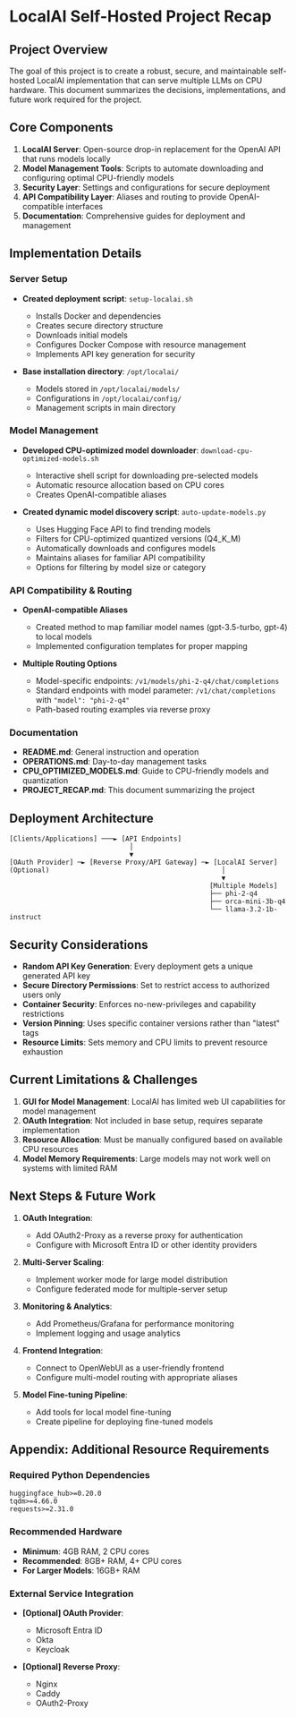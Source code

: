 # LocalAI Self-Hosted Project Recap

## Project Overview

The goal of this project is to create a robust, secure, and maintainable self-hosted LocalAI implementation that can serve multiple LLMs on CPU hardware. This document summarizes the decisions, implementations, and future work required for the project.

## Core Components

1. **LocalAI Server**: Open-source drop-in replacement for the OpenAI API that runs models locally
2. **Model Management Tools**: Scripts to automate downloading and configuring optimal CPU-friendly models
3. **Security Layer**: Settings and configurations for secure deployment
4. **API Compatibility Layer**: Aliases and routing to provide OpenAI-compatible interfaces
5. **Documentation**: Comprehensive guides for deployment and management

## Implementation Details

### Server Setup

- **Created deployment script**: `setup-localai.sh`
  - Installs Docker and dependencies
  - Creates secure directory structure
  - Downloads initial models
  - Configures Docker Compose with resource management
  - Implements API key generation for security

- **Base installation directory**: `/opt/localai/`
  - Models stored in `/opt/localai/models/`
  - Configurations in `/opt/localai/config/`
  - Management scripts in main directory

### Model Management

- **Developed CPU-optimized model downloader**: `download-cpu-optimized-models.sh`
  - Interactive shell script for downloading pre-selected models
  - Automatic resource allocation based on CPU cores
  - Creates OpenAI-compatible aliases

- **Created dynamic model discovery script**: `auto-update-models.py`
  - Uses Hugging Face API to find trending models
  - Filters for CPU-optimized quantized versions (Q4_K_M)
  - Automatically downloads and configures models
  - Maintains aliases for familiar API compatibility
  - Options for filtering by model size or category

### API Compatibility & Routing

- **OpenAI-compatible Aliases**
  - Created method to map familiar model names (gpt-3.5-turbo, gpt-4) to local models
  - Implemented configuration templates for proper mapping

- **Multiple Routing Options**
  - Model-specific endpoints: `/v1/models/phi-2-q4/chat/completions`
  - Standard endpoints with model parameter: `/v1/chat/completions` with `"model": "phi-2-q4"`
  - Path-based routing examples via reverse proxy

### Documentation

- **README.md**: General instruction and operation
- **OPERATIONS.md**: Day-to-day management tasks
- **CPU_OPTIMIZED_MODELS.md**: Guide to CPU-friendly models and quantization
- **PROJECT_RECAP.md**: This document summarizing the project

## Deployment Architecture

```
[Clients/Applications] ───► [API Endpoints]
                              │
                              ▼
[OAuth Provider] ─► [Reverse Proxy/API Gateway] ─► [LocalAI Server]
(Optional)                                           │
                                                     ▼
                                                  [Multiple Models]
                                                  ├── phi-2-q4
                                                  ├── orca-mini-3b-q4
                                                  └── llama-3.2-1b-instruct
```

## Security Considerations

- **Random API Key Generation**: Every deployment gets a unique generated API key
- **Secure Directory Permissions**: Set to restrict access to authorized users only
- **Container Security**: Enforces no-new-privileges and capability restrictions
- **Version Pinning**: Uses specific container versions rather than "latest" tags
- **Resource Limits**: Sets memory and CPU limits to prevent resource exhaustion

## Current Limitations & Challenges

1. **GUI for Model Management**: LocalAI has limited web UI capabilities for model management
2. **OAuth Integration**: Not included in base setup, requires separate implementation
3. **Resource Allocation**: Must be manually configured based on available CPU resources
4. **Model Memory Requirements**: Large models may not work well on systems with limited RAM

## Next Steps & Future Work

1. **OAuth Integration**:
   - Add OAuth2-Proxy as a reverse proxy for authentication
   - Configure with Microsoft Entra ID or other identity providers

2. **Multi-Server Scaling**:
   - Implement worker mode for large model distribution
   - Configure federated mode for multiple-server setup

3. **Monitoring & Analytics**:
   - Add Prometheus/Grafana for performance monitoring
   - Implement logging and usage analytics

4. **Frontend Integration**:
   - Connect to OpenWebUI as a user-friendly frontend
   - Configure multi-model routing with appropriate aliases

5. **Model Fine-tuning Pipeline**:
   - Add tools for local model fine-tuning
   - Create pipeline for deploying fine-tuned models

## Appendix: Additional Resource Requirements

### Required Python Dependencies

```
huggingface_hub>=0.20.0
tqdm>=4.66.0
requests>=2.31.0
```

### Recommended Hardware

- **Minimum**: 4GB RAM, 2 CPU cores
- **Recommended**: 8GB+ RAM, 4+ CPU cores
- **For Larger Models**: 16GB+ RAM

### External Service Integration

- **[Optional] OAuth Provider**: 
  - Microsoft Entra ID
  - Okta
  - Keycloak
  
- **[Optional] Reverse Proxy**:
  - Nginx
  - Caddy
  - OAuth2-Proxy
